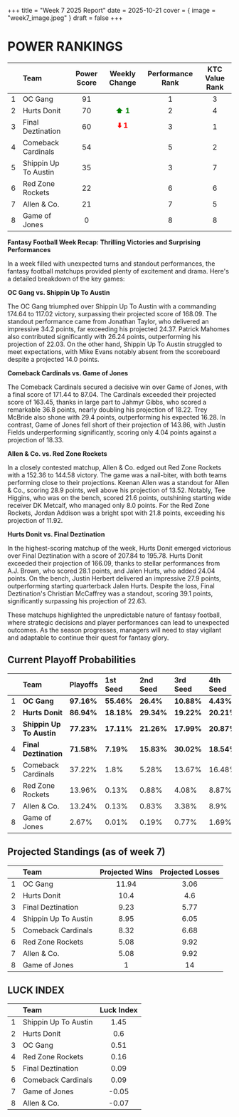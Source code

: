 +++
title = "Week 7 2025 Report"
date = 2025-10-21
cover = { image = "week7_image.jpeg" }
draft = false
+++

# POWER RANKINGS

|    | Team                 |  Power Score  |                Weekly Change                 |  Performance Rank  |  KTC Value Rank  |
|:--:|:---------------------|:-------------:|:--------------------------------------------:|:------------------:|:----------------:|
| 1  | OC Gang              |      91       |                                              |         1          |        3         |
| 2  | Hurts Donit          |      70       | **<span style="color: green;">⬆️ 1 </span>** |         2          |        4         |
| 3  | Final Deztination    |      60       |  **<span style="color: red;">⬇️ 1 </span>**  |         3          |        1         |
| 4  | Comeback Cardinals   |      54       |                                              |         5          |        2         |
| 5  | Shippin Up To Austin |      35       |                                              |         3          |        7         |
| 6  | Red Zone  Rockets    |      22       |                                              |         6          |        6         |
| 7  | Allen & Co.          |      21       |                                              |         7          |        5         |
| 8  | Game of  Jones       |       0       |                                              |         8          |        8         |

 **Fantasy Football Week Recap: Thrilling Victories and Surprising Performances**

In a week filled with unexpected turns and standout performances, the fantasy football matchups provided plenty of excitement and drama. Here's a detailed breakdown of the key games:

**OC Gang vs. Shippin Up To Austin**

The OC Gang triumphed over Shippin Up To Austin with a commanding 174.64 to 117.02 victory, surpassing their projected score of 168.09. The standout performance came from Jonathan Taylor, who delivered an impressive 34.2 points, far exceeding his projected 24.37. Patrick Mahomes also contributed significantly with 26.24 points, outperforming his projection of 22.03. On the other hand, Shippin Up To Austin struggled to meet expectations, with Mike Evans notably absent from the scoreboard despite a projected 14.0 points. 

**Comeback Cardinals vs. Game of Jones**

The Comeback Cardinals secured a decisive win over Game of Jones, with a final score of 171.44 to 87.04. The Cardinals exceeded their projected score of 163.45, thanks in large part to Jahmyr Gibbs, who scored a remarkable 36.8 points, nearly doubling his projection of 18.22. Trey McBride also shone with 29.4 points, outperforming his expected 16.28. In contrast, Game of Jones fell short of their projection of 143.86, with Justin Fields underperforming significantly, scoring only 4.04 points against a projection of 18.33.

**Allen & Co. vs. Red Zone Rockets**

In a closely contested matchup, Allen & Co. edged out Red Zone Rockets with a 152.36 to 144.58 victory. The game was a nail-biter, with both teams performing close to their projections. Keenan Allen was a standout for Allen & Co., scoring 28.9 points, well above his projection of 13.52. Notably, Tee Higgins, who was on the bench, scored 21.6 points, outshining starting wide receiver DK Metcalf, who managed only 8.0 points. For the Red Zone Rockets, Jordan Addison was a bright spot with 21.8 points, exceeding his projection of 11.92.

**Hurts Donit vs. Final Deztination**

In the highest-scoring matchup of the week, Hurts Donit emerged victorious over Final Deztination with a score of 207.84 to 195.78. Hurts Donit exceeded their projection of 166.09, thanks to stellar performances from A.J. Brown, who scored 28.1 points, and Jalen Hurts, who added 24.04 points. On the bench, Justin Herbert delivered an impressive 27.9 points, outperforming starting quarterback Jalen Hurts. Despite the loss, Final Deztination's Christian McCaffrey was a standout, scoring 39.1 points, significantly surpassing his projection of 22.63.

These matchups highlighted the unpredictable nature of fantasy football, where strategic decisions and player performances can lead to unexpected outcomes. As the season progresses, managers will need to stay vigilant and adaptable to continue their quest for fantasy glory.

## Current Playoff Probabilities
|    | Team                     | Playoffs   | 1st Seed   | 2nd Seed   | 3rd Seed   | 4th Seed   |
|:--:|:-------------------------|:-----------|:-----------|:-----------|:-----------|:-----------|
| 1  | **OC Gang**              | **97.16%** | **55.46%** | **26.4%**  | **10.88%** | **4.43%**  |
| 2  | **Hurts Donit**          | **86.94%** | **18.18%** | **29.34%** | **19.22%** | **20.21%** |
| 3  | **Shippin Up To Austin** | **77.23%** | **17.11%** | **21.26%** | **17.99%** | **20.87%** |
| 4  | **Final Deztination**    | **71.58%** | **7.19%**  | **15.83%** | **30.02%** | **18.54%** |
| 5  | Comeback Cardinals       | 37.22%     | 1.8%       | 5.28%      | 13.67%     | 16.48%     |
| 6  | Red Zone  Rockets        | 13.96%     | 0.13%      | 0.88%      | 4.08%      | 8.87%      |
| 7  | Allen & Co.              | 13.24%     | 0.13%      | 0.83%      | 3.38%      | 8.9%       |
| 8  | Game of  Jones           | 2.67%      | 0.01%      | 0.19%      | 0.77%      | 1.69%      |

## Projected Standings (as of week 7)
|    | Team                 |  Projected Wins  |  Projected Losses  |
|:--:|:---------------------|:----------------:|:------------------:|
| 1  | OC Gang              |      11.94       |        3.06        |
| 2  | Hurts Donit          |       10.4       |        4.6         |
| 3  | Final Deztination    |       9.23       |        5.77        |
| 4  | Shippin Up To Austin |       8.95       |        6.05        |
| 5  | Comeback Cardinals   |       8.32       |        6.68        |
| 6  | Red Zone  Rockets    |       5.08       |        9.92        |
| 7  | Allen & Co.          |       5.08       |        9.92        |
| 8  | Game of  Jones       |        1         |         14         |

## LUCK INDEX
|    | Team                 |  Luck Index  |
|:--:|:---------------------|:------------:|
| 1  | Shippin Up To Austin |     1.45     |
| 2  | Hurts Donit          |     0.6      |
| 3  | OC Gang              |     0.51     |
| 4  | Red Zone  Rockets    |     0.16     |
| 5  | Final Deztination    |     0.09     |
| 6  | Comeback Cardinals   |     0.09     |
| 7  | Game of  Jones       |    -0.05     |
| 8  | Allen & Co.          |    -0.07     |
